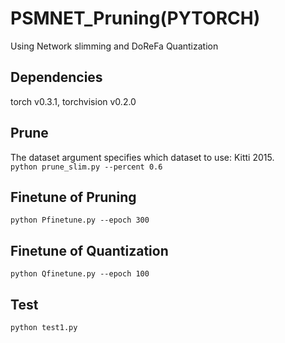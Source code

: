 # PSMNET_Pruning(PYTORCH)
Using Network slimming and DoReFa Quantization
## Dependencies
torch v0.3.1, torchvision v0.2.0
## Prune
The dataset argument specifies which dataset to use: Kitti 2015.   
`python prune_slim.py --percent 0.6`  
##  Finetune of Pruning
`python Pfinetune.py --epoch 300`
##  Finetune of Quantization 
`python Qfinetune.py --epoch 100`  
##  Test
`python test1.py`
